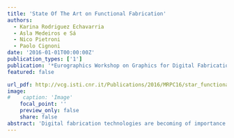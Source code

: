 ```yaml
---
title: 'State Of The Art on Functional Fabrication'
authors:
  - Karina Rodriguez Echavarria
  - Asla Medeiros e Sá
  - Nico Pietroni
  - Paolo Cignoni
date: '2016-01-01T00:00:00Z'
publication_types: ['1']
publication: '*Eurographics Workshop on Graphics for Digital Fabrication (2016)*'
featured: false

url_pdf: http://vcg.isti.cnr.it/Publications/2016/MRPC16/star_functional.pdf
image:
#    caption: 'Image'
    focal_point: ''
    preview_only: false
    share: false
abstract: 'Digital fabrication technologies are becoming of importance to a number of knowledge areas and sectors, including medicine, entertainment, design, engineering, education, arts and architecture, due to their accessibility and versatility. These technolo- gies are changing the design of digital models, materials and manufacturing processes which enable to build previously un- achievable physical objects. Since many constraints imposed on the design of objects have changed significantly, a growing research community is working on graphical tools and techniques to enable the conception, automation, production and usage of innovative and complex designs for fabrication. In the present work, we survey the state of the art of computer graphics contributions to functional fabrication design tools and techniques. By functional fabrication we understand the design and manufacture of physical objects which functionalities exploit the capabilities of digital fabrication technologies. These func- tionalities include improving the mechanics of a workpiece, producing articulated models, capturing aerodynamics, planning deformable workpieces and controlling the object''s appearance and acoustics. The resulting design tools are clearly taking advantage of relevant computer graphics techniques. Furthermore, they are extending these techniques to realise new physical forms as well as bringing innovation to feed into the design space.'
---
```

